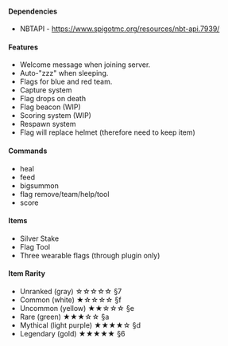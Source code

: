 #### Dependencies
* NBTAPI - <https://www.spigotmc.org/resources/nbt-api.7939/>

#### Features
* Welcome message when joining server.
* Auto-"zzz" when sleeping.
* Flags for blue and red team.
* Capture system
* Flag drops on death
* Flag beacon (WIP)
* Scoring system (WIP)
* Respawn system
* Flag will replace helmet (therefore need to keep item)

#### Commands
* heal
* feed
* bigsummon
* flag remove/team/help/tool
* score

#### Items
* Silver Stake
* Flag Tool
* Three wearable flags (through plugin only)

#### Item Rarity
* Unranked (gray)           ☆☆☆☆☆     §7
* Common (white)            ★☆☆☆☆     §f
* Uncommon (yellow)         ★★☆☆☆     §e
* Rare (green)              ★★★☆☆     §a
* Mythical (light purple)   ★★★★☆     §d
* Legendary (gold)          ★★★★★     §6